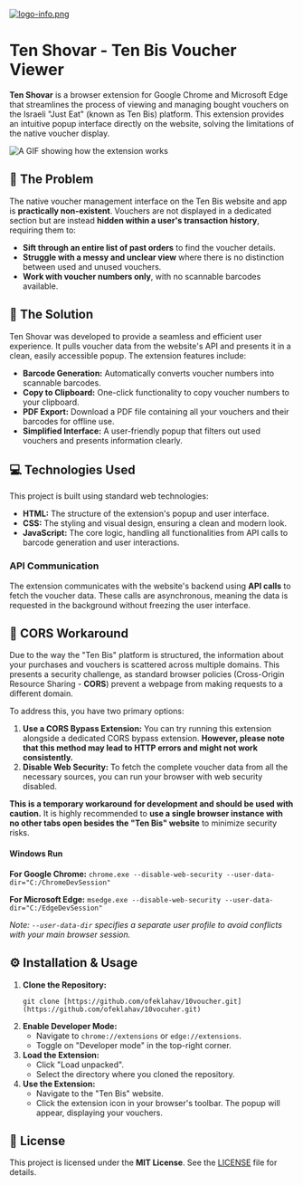[![logo-info.png](https://i.postimg.cc/NM7Z2S0W/logo-info.png)](https://postimg.cc/gXjgfM8D)
# Ten Shovar - Ten Bis Voucher Viewer

**Ten Shovar** is a browser extension for Google Chrome and Microsoft Edge that streamlines the process of viewing and managing bought vouchers on the Israeli "Just Eat" (known as Ten Bis) platform. This extension provides an intuitive popup interface directly on the website, solving the limitations of the native voucher display.

![A GIF showing how the extension works](https://media.giphy.com/media/307w0EZMIAJVVHbtEh/giphy.gif)

## 🎯 The Problem

The native voucher management interface on the Ten Bis website and app is **practically non-existent**. Vouchers are not displayed in a dedicated section but are instead **hidden within a user's transaction history**, requiring them to:

* **Sift through an entire list of past orders** to find the voucher details.
* **Struggle with a messy and unclear view** where there is no distinction between used and unused vouchers.
* **Work with voucher numbers only**, with no scannable barcodes available.

## 🚀 The Solution

Ten Shovar was developed to provide a seamless and efficient user experience. It pulls voucher data from the website's API and presents it in a clean, easily accessible popup. The extension features include:

* **Barcode Generation:** Automatically converts voucher numbers into scannable barcodes.
* **Copy to Clipboard:** One-click functionality to copy voucher numbers to your clipboard.
* **PDF Export:** Download a PDF file containing all your vouchers and their barcodes for offline use.
* **Simplified Interface:** A user-friendly popup that filters out used vouchers and presents information clearly.

## 💻 Technologies Used

This project is built using standard web technologies:

* **HTML:** The structure of the extension's popup and user interface.
* **CSS:** The styling and visual design, ensuring a clean and modern look.
* **JavaScript:** The core logic, handling all functionalities from API calls to barcode generation and user interactions.

### API Communication

The extension communicates with the website's backend using **API calls** to fetch the voucher data. These calls are asynchronous, meaning the data is requested in the background without freezing the user interface.

## 🚧 CORS Workaround

Due to the way the "Ten Bis" platform is structured, the information about your purchases and vouchers is scattered across multiple domains. This presents a security challenge, as standard browser policies (Cross-Origin Resource Sharing - **CORS**) prevent a webpage from making requests to a different domain.

To address this, you have two primary options:

1.  **Use a CORS Bypass Extension:** You can try running this extension alongside a dedicated CORS bypass extension. **However, please note that this method may lead to HTTP errors and might not work consistently.**
2.  **Disable Web Security:** To fetch the complete voucher data from all the necessary sources, you can run your browser with web security disabled.

**This is a temporary workaround for development and should be used with caution.** It is highly recommended to **use a single browser instance with no other tabs open besides the "Ten Bis" website** to minimize security risks.

#### Windows Run

**For Google Chrome:**
    ```
    chrome.exe --disable-web-security --user-data-dir="C:/ChromeDevSession"
    ```

**For Microsoft Edge:**
    ```
    msedge.exe --disable-web-security --user-data-dir="C:/EdgeDevSession"
    ```

*Note: `--user-data-dir` specifies a separate user profile to avoid conflicts with your main browser session.*

## ⚙️ Installation & Usage

1.  **Clone the Repository:**
    ```
    git clone [https://github.com/ofeklahav/10voucher.git](https://github.com/ofeklahav/10vocuher.git)
    ```
2.  **Enable Developer Mode:**
    * Navigate to `chrome://extensions` or `edge://extensions`.
    * Toggle on "Developer mode" in the top-right corner.
3.  **Load the Extension:**
    * Click "Load unpacked".
    * Select the directory where you cloned the repository.
4.  **Use the Extension:**
    * Navigate to the "Ten Bis" website.
    * Click the extension icon in your browser's toolbar. The popup will appear, displaying your vouchers.

## 📄 License

This project is licensed under the **MIT License**.
See the [LICENSE](LICENSE) file for details.
